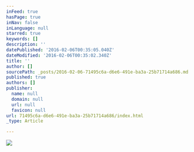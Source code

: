 ```yaml
---
inFeed: true
hasPage: true
inNav: false
inLanguage: null
starred: true
keywords: []
description: ''
datePublished: '2016-02-06T00:35:05.040Z'
dateModified: '2016-02-06T00:35:02.340Z'
title: ''
author: []
sourcePath: _posts/2016-02-06-71495c6a-d6e6-491e-ba3a-25b71714a686.md
published: true
authors: []
publisher:
  name: null
  domain: null
  url: null
  favicon: null
url: 71495c6a-d6e6-491e-ba3a-25b71714a686/index.html
_type: Article

---
```

![](https://the-grid-user-content.s3-us-west-2.amazonaws.com/28f39dfd-1afc-4ddc-b630-16ba60999b60.png)